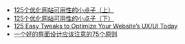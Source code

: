 - [125个优化网站可用性的小点子（上）](http://www.jianshu.com/p/88ca496b75db)
- [125个优化网站可用性的小点子（下）](http://www.jianshu.com/p/d809714c2c65)
- [125 Easy Tweaks to Optimize Your Website’s UX/UI Today](http://www.nickkolenda.com/user-experience/)
- [一个好的界面设计应该注意的75个原则](http://36kr.com/p/5041515.html)

